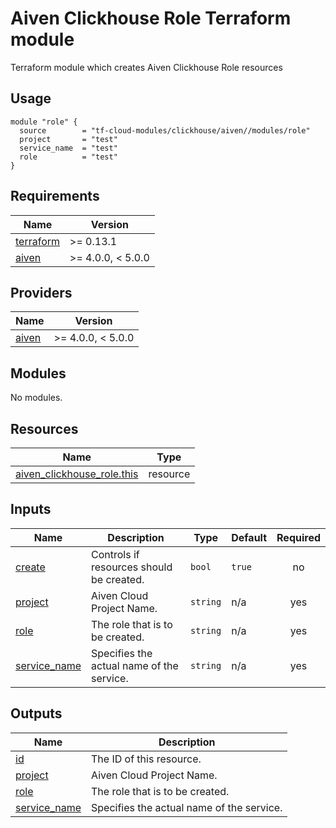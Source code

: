 # Aiven Сlickhouse Role Terraform module

Terraform module which creates Aiven Сlickhouse Role resources

## Usage

```hcl
module "role" {
  source        = "tf-cloud-modules/clickhouse/aiven//modules/role"
  project       = "test"
  service_name  = "test"
  role          = "test"
}
```

<!-- BEGIN_TF_DOCS -->
## Requirements

| Name | Version |
|------|---------|
| <a name="requirement_terraform"></a> [terraform](#requirement\_terraform) | >= 0.13.1 |
| <a name="requirement_aiven"></a> [aiven](#requirement\_aiven) | >= 4.0.0, < 5.0.0 |

## Providers

| Name | Version |
|------|---------|
| <a name="provider_aiven"></a> [aiven](#provider\_aiven) | >= 4.0.0, < 5.0.0 |

## Modules

No modules.

## Resources

| Name | Type |
|------|------|
| [aiven_clickhouse_role.this](https://registry.terraform.io/providers/aiven/aiven/latest/docs/resources/clickhouse_role) | resource |

## Inputs

| Name | Description | Type | Default | Required |
|------|-------------|------|---------|:--------:|
| <a name="input_create"></a> [create](#input\_create) | Controls if resources should be created. | `bool` | `true` | no |
| <a name="input_project"></a> [project](#input\_project) | Aiven Cloud Project Name. | `string` | n/a | yes |
| <a name="input_role"></a> [role](#input\_role) | The role that is to be created. | `string` | n/a | yes |
| <a name="input_service_name"></a> [service\_name](#input\_service\_name) | Specifies the actual name of the service. | `string` | n/a | yes |

## Outputs

| Name | Description |
|------|-------------|
| <a name="output_id"></a> [id](#output\_id) | The ID of this resource. |
| <a name="output_project"></a> [project](#output\_project) | Aiven Cloud Project Name. |
| <a name="output_role"></a> [role](#output\_role) | The role that is to be created. |
| <a name="output_service_name"></a> [service\_name](#output\_service\_name) | Specifies the actual name of the service. |
<!-- END_TF_DOCS -->